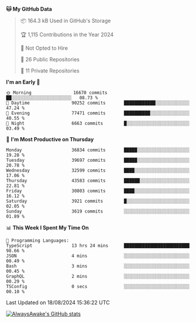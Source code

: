 <!--START_SECTION:waka-->
**🐱 My GitHub Data** 

> 📦 164.3 kB Used in GitHub's Storage 
 > 
> 🏆 1,115 Contributions in the Year 2024
 > 
> 🚫 Not Opted to Hire
 > 
> 📜 26 Public Repositories 
 > 
> 🔑 11 Private Repositories 
 > 
**I'm an Early 🐤** 

```text
🌞 Morning                16670 commits       ██░░░░░░░░░░░░░░░░░░░░░░░   08.73 % 
🌆 Daytime                90252 commits       ████████████░░░░░░░░░░░░░   47.24 % 
🌃 Evening                77471 commits       ██████████░░░░░░░░░░░░░░░   40.55 % 
🌙 Night                  6663 commits        █░░░░░░░░░░░░░░░░░░░░░░░░   03.49 % 
```
📅 **I'm Most Productive on Thursday** 

```text
Monday                   36834 commits       █████░░░░░░░░░░░░░░░░░░░░   19.28 % 
Tuesday                  39697 commits       █████░░░░░░░░░░░░░░░░░░░░   20.78 % 
Wednesday                32599 commits       ████░░░░░░░░░░░░░░░░░░░░░   17.06 % 
Thursday                 43583 commits       ██████░░░░░░░░░░░░░░░░░░░   22.81 % 
Friday                   30803 commits       ████░░░░░░░░░░░░░░░░░░░░░   16.12 % 
Saturday                 3921 commits        █░░░░░░░░░░░░░░░░░░░░░░░░   02.05 % 
Sunday                   3619 commits        ░░░░░░░░░░░░░░░░░░░░░░░░░   01.89 % 
```


📊 **This Week I Spent My Time On** 

```text
💬 Programming Languages: 
TypeScript               13 hrs 24 mins      █████████████████████████   98.66 % 
JSON                     4 mins              ░░░░░░░░░░░░░░░░░░░░░░░░░   00.49 % 
Bash                     3 mins              ░░░░░░░░░░░░░░░░░░░░░░░░░   00.45 % 
GraphQL                  2 mins              ░░░░░░░░░░░░░░░░░░░░░░░░░   00.29 % 
TSConfig                 0 secs              ░░░░░░░░░░░░░░░░░░░░░░░░░   00.10 % 
```


 Last Updated on 18/08/2024 15:36:22 UTC
<!--END_SECTION:waka-->

[![AlwaysAwake's GitHub stats](https://github-readme-stats.vercel.app/api?username=AlwaysAwake&show_icons=true&theme=github_dark&count_private=true)](https://github.com/AlwaysAwake/AlwaysAwake)
